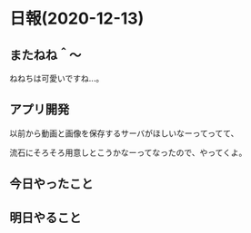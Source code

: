 # 日報(2020-12-13)

## またねね＾〜

ねねちは可愛いですね...。

## アプリ開発

以前から動画と画像を保存するサーバがほしいなーってってて、

流石にそろそろ用意しとこうかなーってなったので、やってくよ。

## 今日やったこと

## 明日やること
